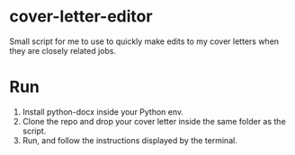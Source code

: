 # cover-letter-editor
 Small script for me to use to quickly make edits to my cover letters when they are closely related jobs.
 
# Run

1. Install python-docx inside your Python env.
2. Clone the repo and drop your cover letter inside the same folder as the script.
3. Run, and follow the instructions displayed by the terminal.
